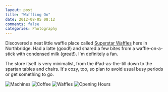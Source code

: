 ```yaml
---
layout: post
title: "Waffling On"
date: 2012-08-05 08:12
comments: false
categories: Photography
---
```


Discovered a neat little waffle place called [Superstar Waffles](http://www.urbanspoon.com/r/338/1686816/restaurant/Perth/Superstar-Waffles-Northbridge) here in Northbridge. Had a latte (good!) and shared a few bites from a waffle-on-a-stick with condensed milk (great!). I'm definitely a fan.

The store itself is very minimalist, from the iPad-as-the-till down to the spartan tables and chairs. It's cozy, too, so plan to avoid usual busy periods or get something to go.

![Machines](http://static.eatsleeprepeat.net/2012/DSCF0436-Edit-1100.jpg)
![Coffee](http://static.eatsleeprepeat.net/2012/DSCF0437-Edit-1100.jpg)
![Waffles](http://static.eatsleeprepeat.net/2012/DSCF0438-Edit-1100.jpg)
![Opening Hours](http://static.eatsleeprepeat.net/2012/DSCF0439-Edit-1100.jpg)